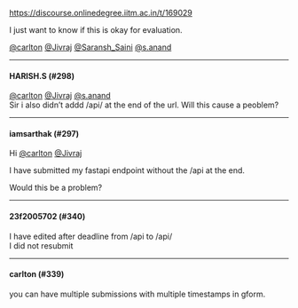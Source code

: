 https://discourse.onlinedegree.iitm.ac.in/t/169029

I just want to know if this is okay for evaluation.</p>
<p><a class="mention" href="/u/carlton">@carlton</a> <a class="mention" href="/u/jivraj">@Jivraj</a> <a class="mention" href="/u/saransh_saini">@Saransh_Saini</a> <a class="mention" href="/u/s.anand">@s.anand</a></p><hr>

<h4>HARISH.S (#298)</h4>
<p><a class="mention" href="/u/carlton">@carlton</a> <a class="mention" href="/u/jivraj">@Jivraj</a> <a class="mention" href="/u/s.anand">@s.anand</a><br/>
Sir i also didn’t addd /api/ at the end of the url. Will this cause a peoblem?</p><hr>

<h4>iamsarthak (#297)</h4>
<p>Hi <a class="mention" href="/u/carlton">@carlton</a> <a class="mention" href="/u/jivraj">@Jivraj</a></p>
<p>I have submitted my fastapi endpoint without the /api at the end.</p>
<p>Would this be a problem?</p><hr>

<h4>23f2005702 (#340)</h4>
<p>I have edited after deadline from /api to /api/<br/>
I did not resubmit</p><hr>

<h4>carlton (#339)</h4>
<p>you can have multiple submissions with multiple timestamps in gform.